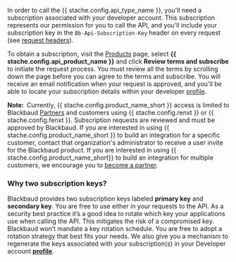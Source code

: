 In order to call the {{ stache.config.api_type_name }}, you'll need a subscription associated with your developer account.  This subscription represents our permission for you to call the API, and you'll include your subscription key in the `Bb-Api-Subscription-Key` header on every request (see <a href="#request-headers" class="smooth-scroll">request headers</a>).

To obtain a subscription, visit the <a href="{{ stache.config.portal_products }}" target="_blank">Products</a> page, select <strong>{{ stache.config.api_product_name }}</strong> and click <strong>Review terms and subscribe</strong> to initiate the request process. You must review all the terms by scrolling down the page before you can agree to the terms and subscribe.
You will receive an email notification when your request is approved, and you'll be able to locate your subscription details within your developer <a href="{{ stache.config.portal_profile }}" target="_blank">profile</a>.

<p><bb-alert bb-alert-type="warning"><strong>Note:&nbsp;&nbsp;</strong>Currently, {{ stache.config.product_name_short }} access is limited to Blackbaud <a href="https://www.blackbaud.com/partners">Partners</a> and customers using {{ stache.config.renxt }} or {{ stache.config.fenxt }}. Subscription requests are reviewed and must be approved by Blackbaud. If you are interested in using {{ stache.config.product_name_short }} to build an integration for a specific customer, contact that organization's administrator to receive a user invite for the Blackbaud product. If you are interested in using {{ stache.config.product_name_short}} to build an integration for multiple customers, we encourage you to <a href="https://www.blackbaud.com/partners/become-a-partner">become a partner</a>.</p>

### Why two subscription keys?
Blackbaud provides two subscription keys labeled **primary key** and **secondary key**. You are free to use either in your requests to the API. As a security best practice it’s a good idea to rotate which key your applications use when calling the API. This mitigates the risk of a compromised key. Blackbaud won’t mandate a key rotation schedule. You are free to adopt a rotation strategy that best fits your needs.   We also give you a mechanism to regenerate the keys associated with your subscription(s) in your Developer account <strong><a href="{{ stache.config.portal_profile }}" target= "_blank">profile</a></strong>.</p>